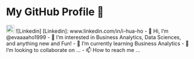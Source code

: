 # My GitHub Profile :book: 
<img height="22px" src="https://i.imgur.com/tcwLX3P.png" />
![Linkedin]
[Linkedin]: www.linkedin.com/in/i-hua-ho
- 👋 Hi, I’m @evaaaaho1999
- 👀 I’m interested in Business Analytics, Data Sciences, and anything new and Fun!
- 🌱 I’m currently learning Business Analytics
- 💞️ I’m looking to collaborate on ...
- 📫 How to reach me ...

<!---
evaaaaho1999/evaaaaho1999 is a ✨ special ✨ repository because its `README.md` (this file) appears on your GitHub profile.
You can click the Preview link to take a look at your changes.
--->
